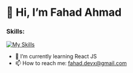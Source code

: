 <h1> 👋 Hi, I’m Fahad Ahmad </h1>

<h3>Skills:</h3>

[![My Skills](https://skills.thijs.gg/icons?i=js,html,css,python,react,nodejs,c)](https://skills.thijs.gg)




- 🌱 I’m currently learning React JS
- 📫 How to reach me: fahad.devx@gmail.com

<!---
Fahad-Ha/Fahad-Ha is a ✨ special ✨ repository because its `README.md` (this file) appears on your GitHub profile.
You can click the Preview link to take a look at your changes.
--->
